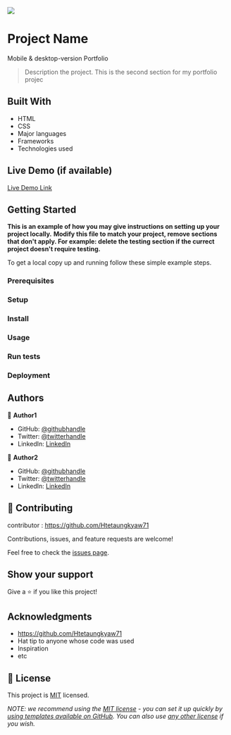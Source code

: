 ![](https://img.shields.io/badge/Microverse-blueviolet)

# Project Name
Mobile & desktop-version Portfolio
> Description the project.
This is the second section for my portfolio projec

## Built With
- HTML
- CSS
- Major languages
- Frameworks
- Technologies used

## Live Demo (if available)

[Live Demo Link](https://ifeanyi305.github.io/portfolio/)


## Getting Started

**This is an example of how you may give instructions on setting up your project locally.**
**Modify this file to match your project, remove sections that don't apply. For example: delete the testing section if the currect project doesn't require testing.**


To get a local copy up and running follow these simple example steps.

### Prerequisites

### Setup

### Install

### Usage

### Run tests

### Deployment



## Authors

👤 **Author1**

- GitHub: [@githubhandle](https://github.com/ifeanyi305)
- Twitter: [@twitterhandle](https://twitter.com/ifeanyioti)
- LinkedIn: [LinkedIn]([https://linkedin.com/in/ifeanyioti](https://www.linkedin.com/mwlite/in/oti-joseph-56992723b))

👤 **Author2**

- GitHub: [@githubhandle](https://github.com/githubhandle)
- Twitter: [@twitterhandle](https://twitter.com/twitterhandle)
- LinkedIn: [LinkedIn](https://linkedin.com/in/linkedinhandle)

## 🤝 Contributing

contributor : https://github.com/Htetaungkyaw71

Contributions, issues, and feature requests are welcome!

Feel free to check the [issues page](../../issues/).

## Show your support

Give a ⭐️ if you like this project!

## Acknowledgments

- https://github.com/Htetaungkyaw71
- Hat tip to anyone whose code was used
- Inspiration
- etc

## 📝 License

This project is [MIT](./LICENSE) licensed.

_NOTE: we recommend using the [MIT license](https://choosealicense.com/licenses/mit/) - you can set it up quickly by [using templates available on GitHub](https://docs.github.com/en/communities/setting-up-your-project-for-healthy-contributions/adding-a-license-to-a-repository). You can also use [any other license](https://choosealicense.com/licenses/) if you wish._
